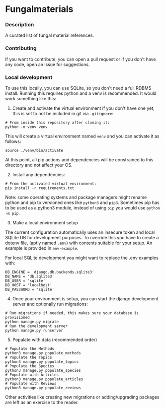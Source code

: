 Fungalmaterials
===

### Description
A curated list of fungal material references.


### Contributing
If you want to contribute, you can open a pull request or if you don't have any code, open an issue for suggestions.


### Local development

To use this locally, you can use SQLite, so you don't need a full RDBMS install.
Running this requires python and a venv is recommended. It would work something like this:

1. Create and activate the virtual environment if you don't have one yet, this is set to not be included in git via `.gitignore`:
````shell
# From inside this repository after cloning it:
python -m venv venv
````

This will create a virtual environment named `venv` and you can activate it as follows:

````shell
source ./venv/bin/activate
````

At this point, all pip actions and dependencies will be constrained to this directory and not affect your OS.

2. Install any dependencies:

````shell
# From the activated virtual environment:
pip install -r requirements.txt
````

Note: some operating systems and package managers might rename python and pip to versioned ones like `python3` and `pip3`. 
Sometimes pip has to be used as a python3 module, instead of using `pip` you would use `python -m pip`.

3. Make a local environment setup

The current configuration automatically uses an insecure token and local SQLite DB for development purposes.
To override this you have to create a dotenv file, (aptly named `.env`) with contents suitable for your setup. An example is provided in `env-example`.

For local SQLite development you might want to replace the .env examples with:

````
DB_ENGINE = 'django.db.backends.sqlite3'
DB_NAME = 'db.sqlite3'
DB_USER = 'sqlite'
DB_HOST = 'localhost'
DB_PASSWORD = 'sqlite'
````

4. Once your environment is setup, you can start the django development server and optionally run migrations:

````shell
# Run migrations if needed, this makes sure your database is provisioned
python manage.py migrate
# Run the development server
python manage.py runserver
````

5. Populate with data (recommended order)
   
````shell
# Populate the Methods
python3 manage.py populate_methods
# Populate the Topics
python3 manage.py populate_topics
# Populate the Species
python3 manage.py populate_species
# Populate with Articles
python3 manage.py populate_articles
# Populate with Reviews
python3 manage.py populate_reviews
````

Other activities like creating new migrations or adding/upgrading packages are left as an exercise to the reader.
